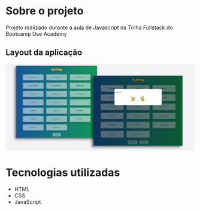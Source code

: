 # Sobre o projeto

Projeto realizado durante a aula de Javascript da Trilha Fullstack do Bootcamp Use Academy

## Layout da aplicação

![Mockup](https://github.com/VanessaVargas/projeto-pokemon/blob/master/layout.jpg)

# Tecnologias utilizadas

- HTML
- CSS
- JavaScript
